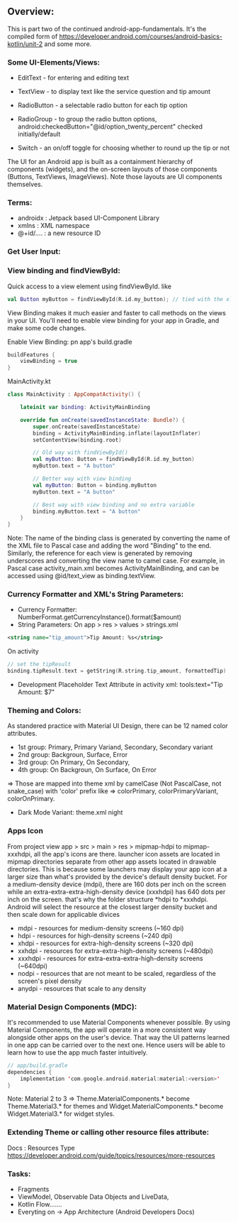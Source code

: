 ## Overview:
This is part two of the continued android-app-fundamentals. It's the compiled form of https://developer.android.com/courses/android-basics-kotlin/unit-2 and some more.

### Some UI-Elements/Views:
- EditText - for entering and editing text

- TextView - to display text like the service question and tip 
amount
- RadioButton - a selectable radio button for each tip option

- RadioGroup - to group the radio button options, android:checkedButton="@id/option_twenty_percent" checked initially/default

- Switch - an on/off toggle for choosing whether to round up the 
tip or not

The UI for an Android app is built as a containment hierarchy of components (widgets), and the on-screen layouts of those components (Buttons, TextViews, ImageViews). Note those layouts are UI components themselves.


### Terms:
- androidx : Jetpack based UI-Component Library
- xmlns : XML namespace
- @+id/.... : a new resource ID

### Get User Input:

### View binding and findViewById:
Quick access to a view element using findViewById. like
```kotlin
val Button myButton = findViewById(R.id.my_button); // tied with the xlm view elemnt "android:id="@+id/my_button"
```

View Binding makes it much easier and faster to call methods on the views in your UI. You'll need to enable view binding for your app in Gradle, and make some code changes.

Enable View Binding:  pn app's build.gradle
```gradle
buildFeatures {
    viewBinding = true
}
```

MainActivity.kt
```kt
class MainActivity : AppCompatActivity() {

    lateinit var binding: ActivityMainBinding

    override fun onCreate(savedInstanceState: Bundle?) {
        super.onCreate(savedInstanceState)
        binding = ActivityMainBinding.inflate(layoutInflater)
        setContentView(binding.root)

        // Old way with findViewById()
        val myButton: Button = findViewById(R.id.my_button)
        myButton.text = "A button"

        // Better way with view binding
        val myButton: Button = binding.myButton
        myButton.text = "A button"

        // Best way with view binding and no extra variable
        binding.myButton.text = "A button"
    }
}
```

Note: The name of the binding class is generated by converting the name of the XML file to Pascal case and adding the word "Binding" to the end. Similarly, the reference for each view is generated by removing underscores and converting the view name to camel case. For example, in Pascal case activity_main.xml becomes ActivityMainBinding, and can be accessed using @id/text_view as binding.textView.


### Currency Formatter and XML's String Parameters:
* Currency Formatter: NumberFormat.getCurrencyInstance().format($amount)
* String Parameters: On app > res > values > strings.xml
```xml
<string name="tip_amount">Tip Amount: %s</string>
```
On activity
```kotlin
// set the tipResult
binding.tipResult.text = getString(R.string.tip_amount, formattedTip)
```

* Development Placeholder Text Attribute in activity xml: tools:text="Tip Amount: $7"

### Theming and Colors:
As standered practice with Material UI Design, there can be 12 named color attributes.
* 1st group: Primary, Primary Variand, Secondary, Secondary variant
* 2nd group: Backgroun, Surface, Error
* 3rd group: On Primary, On Secondary, 
* 4th group: On Backgroun, On Surface, On Error

=> Those are mapped into theme xml by camelCase (Not PascalCase, not snake_case) with 'color' prefix like => colorPrimary, colorPrimaryVariant, colorOnPrimary.

* Dark Mode Variant: theme.xml night

### Apps Icon 
From project view app > src > main > res > mipmap-hdpi to mipmap-xxxhdpi, all the app's icons are there.
launcher icon assets are located in mipmap directories separate from other app assets located in drawable directories. This is because some launchers may display your app icon at a larger size than what's provided by the device's default density bucket.
For a medium-density device (mdpi), there are 160 dots per inch on the screen while an extra-extra-extra-high-density device (xxxhdpi) has 640 dots per inch on the screen. that's why the folder structure *hdpi to *xxxhdpi. Android will select the resource at the closest larger density bucket and then scale down for applicable divices
* mdpi - resources for medium-density screens (~160 dpi)
* hdpi - resources for high-density screens (~240 dpi)
* xhdpi - resources for extra-high-density screens (~320 dpi)
* xxhdpi - resources for extra-extra-high-density screens (~480dpi)
* xxxhdpi - resources for extra-extra-extra-high-density screens (~640dpi)
* nodpi - resources that are not meant to be scaled, regardless of the screen's pixel density
* anydpi - resources that scale to any density

### Material Design Components (MDC):
It's recommended to use Material Components whenever possible. By using Material Components, the app will operate in a more consistent way alongside other apps on the user's device. That way the UI patterns learned in one app can be carried over to the next one. Hence users will be able to learn how to use the app much faster intuitively.
```kotlin
// app/build.gradle
dependencies {
    implementation 'com.google.android.material:material:<version>'
}
```

Note: Material 2 to 3 => Theme.MaterialComponents.* become Theme.Material3.* for themes and Widget.MaterialComponents.* become Widget.Material3.* for widget styles.

### Extending Theme or calling other resource files attribute:

Docs : Resources Type https://developer.android.com/guide/topics/resources/more-resources

### Tasks:
* Fragments
* ViewModel, Observable Data Objects and LiveData, 
* Kotlin Flow.......
* Everyting on -> App Architecture (Android Developers Docs)